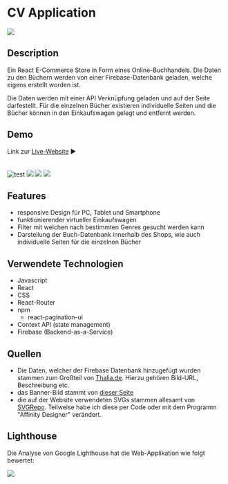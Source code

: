 # CV Application
![](https://i.imgur.com/deVb3pG.png)

## Description

Ein React E-Commerce Store in Form eines Online-Buchhandels. Die Daten zu den Büchern werden von einer Firebase-Datenbank geladen, welche eigens erstellt worden ist.

Die Daten werden mit einer API Verknüpfung geladen und auf der Seite darfestellt. Für die einzelnen Bücher existieren individuelle Seiten und die Bücher können in den Einkaufswagen gelegt und entfernt werden.

## Demo

Link zur [Live-Website](https://jonashencke.github.io/bookstore/#/) ▶️
<br/><br/><br/>
![test](https://i.imgur.com/cCOSuP1.png)
![](https://i.imgur.com/DMcnu1b.png)
![](https://i.imgur.com/eTycuRz.png)
![](https://i.imgur.com/NsJeY9i.png)
## Features

- responsive Design für PC, Tablet und Smartphone
- funktionierender virtueller Einkaufswagen
- Filter mit welchen nach bestimmten Genres gesucht werden kann
- Darstellung der Buch-Datenbank innerhalb des Shops, wie auch individuelle Seiten für die einzelnen Bücher

## Verwendete Technologien

- Javascript
- React
- CSS
- React-Router
- npm
    - react-pagination-ui
- Context API (state management)
- Firebase (Backend-as-a-Service)

## Quellen

- Die Daten, welcher der Firebase Datenbank hinzugefügt wurden stammen zum Großteil von [Thalia.de](http://Thalia.de). Hierzu gehören Bild-URL, Beschreibung etc.
- das Banner-Bild stammt von [dieser Seite](https://uk.bookshop.org/shop/thesmallcitybookshop)
- die auf der Website verwendeten SVGs stammen allesamt von [SVGRepo](https://www.svgrepo.com/). Teilweise habe ich diese per Code oder mit dem Programm "Affinity Designer" verändert.

## Lighthouse
Die Analyse von Google Lighthouse hat die Web-Applikation wie folgt bewertet:

![](https://i.imgur.com/k7Hk0fx.png)
